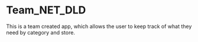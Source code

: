 # Team_NET_DLD

This is a team created app, which allows the user to keep track of what they need by category and store.
